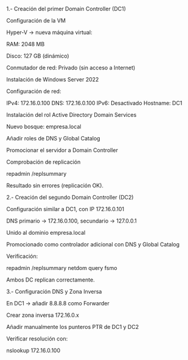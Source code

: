1.- Creación del primer Domain Controller (DC1)

Configuración de la VM

Hyper-V → nueva máquina virtual:

RAM: 2048 MB

Disco: 127 GB (dinámico)

Conmutador de red: Privado (sin acceso a Internet)

Instalación de Windows Server 2022

Configuración de red:

IPv4: 172.16.0.100
DNS: 172.16.0.100
IPv6: Desactivado
Hostname: DC1


Instalación del rol Active Directory Domain Services

Nuevo bosque: empresa.local

Añadir roles de DNS y Global Catalog

Promocionar el servidor a Domain Controller

Comprobación de replicación

repadmin /replsummary

Resultado sin errores (replicación OK).


2️.- Creación del segundo Domain Controller (DC2)

Configuración similar a DC1, con IP 172.16.0.101

DNS primario → 172.16.0.100, secundario → 127.0.0.1

Unido al dominio empresa.local

Promocionado como controlador adicional con DNS y Global Catalog

Verificación:

repadmin /replsummary
netdom query fsmo

Ambos DC replican correctamente.


3.- Configuración DNS y Zona Inversa

En DC1 → añadir 8.8.8.8 como Forwarder

Crear zona inversa 172.16.0.x

Añadir manualmente los punteros PTR de DC1 y DC2

Verificar resolución con:

nslookup 172.16.0.100
